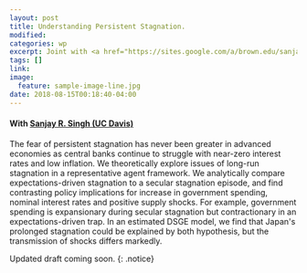 ```yaml
---
layout: post
title: Understanding Persistent Stagnation.
modified:
categories: wp
excerpt: Joint with <a href="https://sites.google.com/a/brown.edu/sanjaysingh/"> Sanjay R. Singh (UC Davis)</a>. <i>This version&#58 August 2018</i>
tags: []
link:
image:
  feature: sample-image-line.jpg
date: 2018-08-15T00:18:40-04:00
---
```

#### With [Sanjay R. Singh (UC Davis)](https://sites.google.com/a/brown.edu/sanjaysingh/)

The fear of persistent stagnation has never been greater in advanced economies as central banks continue to struggle with near-zero interest rates and low inflation. We theoretically explore issues of long-run stagnation in a representative agent framework. We analytically compare expectations-driven stagnation to a secular stagnation episode, and find contrasting policy implications for increase in government spending, nominal interest rates and positive supply shocks. For example, government spending is expansionary during secular stagnation but contractionary in an expectations-driven trap. In an estimated DSGE model, we find that Japan's prolonged stagnation could be explained by both hypothesis, but the transmission of shocks differs markedly.

Updated draft coming soon.
{: .notice}

